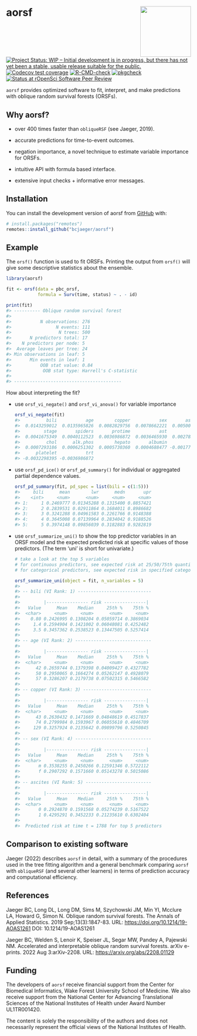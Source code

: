 
<!-- README.md is generated from README.Rmd. Please edit that file -->

# aorsf <a href="https://bcjaeger.github.io/aorsf"><img src="man/figures/logo.png" align="right" height="138" /></a>

<!-- badges: start -->

[![Project Status: WIP – Initial development is in progress, but there
has not yet been a stable, usable release suitable for the
public.](https://www.repostatus.org/badges/latest/wip.svg)](https://www.repostatus.org/#wip)
[![Codecov test
coverage](https://codecov.io/gh/bcjaeger/aorsf/branch/master/graph/badge.svg)](https://app.codecov.io/gh/bcjaeger/aorsf?branch=master)
[![R-CMD-check](https://github.com/bcjaeger/aorsf/workflows/R-CMD-check/badge.svg)](https://github.com/bcjaeger/aorsf/actions)
[![pkgcheck](https://github.com/bcjaeger/aorsf/workflows/pkgcheck/badge.svg)](https://github.com/bcjaeger/aorsf/actions?query=workflow%3Apkgcheck)
[![Status at rOpenSci Software Peer
Review](https://badges.ropensci.org/532_status.svg)](https://github.com/ropensci/software-review/issues/532)
<!-- badges: end -->

`aorsf` provides optimized software to fit, interpret, and make
predictions with oblique random survival forests (ORSFs).

## Why aorsf?

-   over 400 times faster than `obliqueRSF` (see Jaeger, 2019).

-   accurate predictions for time-to-event outcomes.

-   negation importance, a novel technique to estimate variable
    importance for ORSFs.

-   intuitive API with formula based interface.

-   extensive input checks + informative error messages.

## Installation

You can install the development version of aorsf from
[GitHub](https://github.com/) with:

``` r
# install.packages("remotes")
remotes::install_github("bcjaeger/aorsf")
```

## Example

The `orsf()` function is used to fit ORSFs. Printing the output from
`orsf()` will give some descriptive statistics about the ensemble.

``` r
library(aorsf)

fit <- orsf(data = pbc_orsf,
            formula = Surv(time, status) ~ . - id)

print(fit)
#> ---------- Oblique random survival forest
#> 
#>           N observations: 276
#>                 N events: 111
#>                  N trees: 500
#>       N predictors total: 17
#>    N predictors per node: 5
#>  Average leaves per tree: 24
#> Min observations in leaf: 5
#>       Min events in leaf: 1
#>           OOB stat value: 0.84
#>            OOB stat type: Harrell's C-statistic
#> 
#> -----------------------------------------
```

How about interpreting the fit?

-   use `orsf_vi_negate()` and `orsf_vi_anova()` for variable importance

    ``` r
    orsf_vi_negate(fit)
    #>          bili           age        copper           sex       ascites 
    #>  0.0143259012  0.0135965826  0.0082829756  0.0078662221  0.0050010419 
    #>         stage       spiders       protime           ast         edema 
    #>  0.0041675349  0.0040112523  0.0036986872  0.0036465930  0.0027833180 
    #>          chol      alk.phos        hepato       albumin          trig 
    #>  0.0007293186  0.0006251302  0.0005730360  0.0004688477 -0.0017712023 
    #>      platelet           trt 
    #> -0.0032298395 -0.0036986872
    ```

-   use `orsf_pd_ice()` or `orsf_pd_summary()` for individual or
    aggregated partial dependence values.

    ``` r
    orsf_pd_summary(fit, pd_spec = list(bili = c(1:5)))
    #>     bili      mean        lwr      medn       upr
    #>    <int>     <num>      <num>     <num>     <num>
    #> 1:     1 0.2469777 0.01345288 0.1315400 0.8857421
    #> 2:     2 0.2839531 0.02911864 0.1684011 0.8986682
    #> 3:     3 0.3241288 0.04961583 0.2261766 0.9148388
    #> 4:     4 0.3645008 0.07139964 0.2834042 0.9188526
    #> 5:     5 0.3974148 0.09856039 0.3182883 0.9282819
    ```

-   use `orsf_summarize_uni()` to show the top predictor variables in an
    ORSF model and the expected predicted risk at specific values of
    those predictors. (The term ‘uni’ is short for univariate.)

    ``` r
    # take a look at the top 5 variables 
    # for continuous predictors, see expected risk at 25/50/75th quantile
    # for categorical predictors, see expected risk in specified category

    orsf_summarize_uni(object = fit, n_variables = 5)
    #> 
    #> -- bili (VI Rank: 1) ----------------------------
    #> 
    #>         |---------------- risk ----------------|
    #>   Value      Mean    Median     25th %    75th %
    #>  <char>     <num>     <num>      <num>     <num>
    #>    0.80 0.2426995 0.1308204 0.05059714 0.3869034
    #>     1.4 0.2594904 0.1421002 0.06048081 0.4252482
    #>     3.5 0.3457362 0.2538523 0.13447505 0.5257414
    #> 
    #> -- age (VI Rank: 2) -----------------------------
    #> 
    #>         |---------------- risk ----------------|
    #>   Value      Mean    Median     25th %    75th %
    #>  <char>     <num>     <num>      <num>     <num>
    #>      42 0.2659744 0.1379398 0.04009427 0.4327782
    #>      50 0.2950065 0.1664274 0.05262147 0.4928079
    #>      57 0.3286207 0.2179738 0.07502315 0.5466582
    #> 
    #> -- copper (VI Rank: 3) --------------------------
    #> 
    #>         |---------------- risk ----------------|
    #>   Value      Mean    Median     25th %    75th %
    #>  <char>     <num>     <num>      <num>     <num>
    #>      43 0.2630432 0.1471669 0.04848619 0.4517837
    #>      74 0.2799984 0.1593967 0.06055610 0.4846709
    #>     129 0.3257924 0.2135642 0.09899796 0.5250845
    #> 
    #> -- sex (VI Rank: 4) -----------------------------
    #> 
    #>         |---------------- risk ----------------|
    #>   Value      Mean    Median     25th %    75th %
    #>  <char>     <num>     <num>      <num>     <num>
    #>       m 0.3538255 0.2450266 0.12591346 0.5722112
    #>       f 0.2907292 0.1571660 0.05143278 0.5015086
    #> 
    #> -- ascites (VI Rank: 5) -------------------------
    #> 
    #>         |---------------- risk ----------------|
    #>   Value      Mean    Median     25th %    75th %
    #>  <char>     <num>     <num>      <num>     <num>
    #>       0 0.2924870 0.1591568 0.05274239 0.5167522
    #>       1 0.4295291 0.3452233 0.21235610 0.6302404
    #> 
    #>  Predicted risk at time t = 1788 for top 5 predictors
    ```

## Comparison to existing software

Jaeger (2022) describes `aorsf` in detail, with a summary of the
procedures used in the tree fitting algorithm and a general benchmark
comparing `aorsf` with `obliqueRSF` (and several other learners) in
terms of prediction accuracy and computational efficiency.

## References

Jaeger BC, Long DL, Long DM, Sims M, Szychowski JM, Min YI, Mcclure LA,
Howard G, Simon N. Oblique random survival forests. The Annals of
Applied Statistics. 2019 Sep;13(3):1847-83. URL:
<https://doi.org/10.1214/19-AOAS1261> DOI: 10.1214/19-AOAS1261

Jaeger BC, Welden S, Lenoir K, Speiser JL, Segar MW, Pandey A, Pajewski
NM. Accelerated and interpretable oblique random survival forests. arXiv
e-prints. 2022 Aug 3:arXiv-2208. URL: <https://arxiv.org/abs/2208.01129>

## Funding

The developers of `aorsf` receive financial support from the Center for
Biomedical Informatics, Wake Forest University School of Medicine. We
also receive support from the National Center for Advancing
Translational Sciences of the National Institutes of Health under Award
Number UL1TR001420.

The content is solely the responsibility of the authors and does not
necessarily represent the official views of the National Institutes of
Health.

